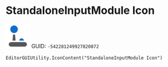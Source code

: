 # StandaloneInputModule Icon
![](/img/StandaloneInputModule%20Icon.png)
GUID: `-542281249927820872`
```
EditorGUIUtility.IconContent("StandaloneInputModule Icon")
```
